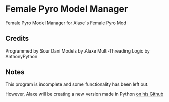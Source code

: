 # Female Pyro Model Manager
 Female Pyro Model Manager for Alaxe's Female Pyro Mod

## Credits
Programmed by Sour Dani
Models by Alaxe
Multi-Threading Logic by AnthonyPython

## Notes
This program is incomplete and some functionality has been left out.

However, Alaxe will be creating a new version made in Python [on his Github](https://github.com/AlaxeSFM)